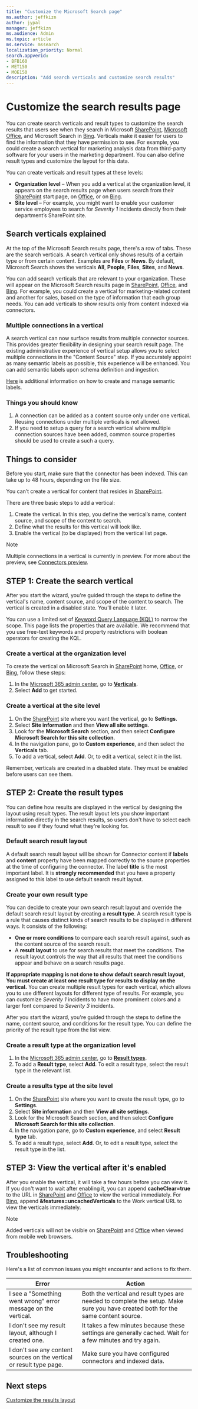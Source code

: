 ```yaml
---
title: "Customize the Microsoft Search page"
ms.author: jeffkizn
author: jypal
manager: jeffkizn
ms.audience: Admin
ms.topic: article
ms.service: mssearch
localization_priority: Normal
search.appverid:
- BFB160
- MET150
- MOE150
description: "Add search verticals and customize search results"
---
```

# Customize the search results page

You can create search verticals and result types to customize the search results that users see when they search in Microsoft [SharePoint](https://sharepoint.com/), [Microsoft Office](https://office.com), and Microsoft Search in [Bing](https://bing.com). Verticals make it easier for users to find the information that they have permission to see. For example, you could create a search vertical for marketing analysis data from third-party software for your users in the marketing department. You can also define result types and customize the layout for this data.  

You can create verticals and result types at these levels:

- **Organization level** – When you add a vertical at the organization level, it appears on the search results page when users search from their [SharePoint](https://sharepoint.com/) start page, on [Office](https://office.com), or on [Bing](https://bing.com).
- **Site level** – For example, you might want to enable your customer service employees to search for *Severity 1* incidents directly from their department’s SharePoint site.

## Search verticals explained

At the top of the Microsoft Search results page, there's a row of tabs. These are the search verticals. A search vertical only shows results of a certain type or from certain content. Examples are **Files** or **News**. By default, Microsoft Search shows the verticals **All**, **People**, **Files**, **Sites**, and **News**.  

You can add search verticals that are relevant to your organization. These will appear on the Microsoft Search results page in [SharePoint](https://sharepoint.com/), [Office](https://Office.com), and [Bing](https://bing.com). For example, you could create a vertical for marketing-related content and another for sales, based on the type of information that each group needs. You can add verticals to show results only from content indexed via connectors.  

### Multiple connections in a vertical

A search vertical can now surface results from multiple connector sources. This provides greater flexibility in designing your search result page. The existing administrative experience of vertical setup allows you to select multiple connections in the "Content Source" step.
If you accurately appoint as many semantic labels as possible, this experience will be enhanced. You can add semantic labels upon schema definition and ingestion.

[Here](configure-connector.md#step-5-assign-property-labels) is additional information on how to create and manage semantic labels.

### Things you should know

1. A connection can be added as a content source only under one vertical. Reusing connections under multiple verticals is not allowed.
2. If you need to setup a query for a search vertical where multiple connection sources have been added, common source properties should be used to create a such a query.

## Things to consider

Before you start, make sure that the connector has been indexed. This can take up to 48 hours, depending on the file size.

You can’t create a vertical for content that resides in [SharePoint](https://sharepoint.com/).

There are three basic steps to add a vertical:

1. Create the vertical. In this step, you define the vertical’s name, content source, and scope of the content to search.
2. Define what the results for this vertical will look like.  
3. Enable the vertical (to be displayed) from the vertical list page.

> [!NOTE]
> Multiple connections in a vertical is currently in preview. For more about the preview, see [Connectors preview](connectors-preview.md).

## STEP 1: Create the search vertical

After you start the wizard, you're guided through the steps to define the vertical's name, content source, and scope of the content to search. The vertical is created in a disabled state. You'll enable it later.

You can use a limited set of [Keyword Query Language (KQL)](/sharepoint/dev/general-development/keyword-query-language-kql-syntax-reference) to narrow the scope. This page lists the properties that are available. We recommend that you use free-text keywords and property restrictions with boolean operators for creating the KQL.

### Create a vertical at the organization level

To create the vertical on Microsoft Search in [SharePoint](https://sharepoint.com/) home, [Office](https://office.com), or [Bing](https://bing.com), follow these steps:

1. In the [Microsoft 365 admin center](https://admin.microsoft.com), go to [**Verticals**](https://admin.microsoft.com/Adminportal/Home#/MicrosoftSearch/verticals).
2. Select **Add** to get started.  

### Create a vertical at the site level

1. On the [SharePoint](https://sharepoint.com/) site where you want the vertical, go to **Settings**.
2. Select **Site information** and then **View all site settings**.
3. Look for the **Microsoft Search** section, and then select **Configure Microsoft Search for this site collection**.
4. In the navigation pane, go to **Custom experience**, and then select the **Verticals** tab.
5. To add a vertical, select **Add**.
  Or, to edit a vertical, select it in the list.

Remember, verticals are created in a disabled state. They must be enabled before users can see them.

## STEP 2: Create the result types

You can define how results are displayed in the vertical by designing the layout using result types. The result layout lets you show important information directly in the search results, so users don't have to select each result to see if they found what they're looking for.

### Default search result layout

A default search result layout will be shown for Connector content if **labels** and **content** property have been mapped correctly to the source properties at the time of configuring the connector. The label **title** is the most important label. It is **strongly recommended** that you have a property assigned to this label to use default search result layout.

### Create your own result type

You can decide to create your own search result layout and override the default search result layout by creating a **result type**. A search result type is a rule that causes distinct kinds of search results to be displayed in different ways. It consists of the following:

- **One or more conditions** to compare each search result against, such as the content source of the search result.  
- A **result layout** to use for search results that meet the conditions. The result layout controls the way that all results that meet the conditions appear and behave on a search results page.

**If appropriate mapping is not done to show default search result layout, You must create at least one result type for results to display on the vertical.** You can create multiple result types for each vertical, which allows you to use different layouts for different type of results. For example, you can customize *Severity 1* incidents to have more prominent colors and a larger font compared to *Severity 3* incidents.

After you start the wizard, you're guided through the steps to define the name, content source, and conditions for the result type. You can define the priority of the result type from the list view.
  
### Create a result type at the organization level

1. In the [Microsoft 365 admin center](https://admin.microsoft.com), go to [**Result types**](https://admin.microsoft.com/Adminportal/Home#/MicrosoftSearch/resulttypes).
2. To add a **Result type**, select **Add**. To edit a result type, select the result type in the relevant list.

### Create a results type at the site level

1. On the [SharePoint](https://sharepoint.com/) site where you want to create the result type, go to **Settings**.
2. Select **Site information** and then **View all site settings**.
3. Look for the Microsoft Search section, and then select **Configure Microsoft Search for this site collection**.
4. In the navigation pane, go to **Custom experience**, and select **Result type** tab.
5. To add a result type, select **Add**.  Or, to edit a result type, select the result type in the list.

## STEP 3: View the vertical after it's enabled

After you enable the vertical, it will take a few hours before you can view it. If you don't want to wait after enabling it, you can append **cacheClear=true** to the URL in [SharePoint](https://sharepoint.com/) and [Office](https://office.com) to view the vertical immediately. For [Bing](https://bing.com), append **&features=uncachedVerticals** to the Work vertical URL to view the verticals immediately. 

> [!NOTE]
> Added verticals will not be visible on [SharePoint](https://sharepoint.com/) and [Office](https://office.com) when viewed from mobile web browsers.

## Troubleshooting

Here's a list of common issues you might encounter and actions to fix them.

|Error  |Action  |
|---------|---------|
| I see a "Something went wrong" error message on the vertical. | Both the vertical and result types are needed to complete the setup. Make sure you have created both for the same content source. |
| I don't see my result layout, although I created one. | It takes a few minutes because these settings are generally cached. Wait for a few minutes and try again.        |
| I don't see any content sources on the vertical or result type page. | Make sure you have configured connectors and indexed data.   |

## Next steps

[Customize the results layout](customize-results-layout.md)
